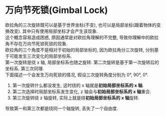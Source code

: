 # 万向节死锁(Gimbal Lock)

欧拉角的三次旋转既可以是基于世界坐标(不变), 也可以是局部坐标(跟着物体的变换改变). 其中只有使用局部坐标才会产生该现象.  
这个概念容易造成困惑, 原因通常是对欧拉角理解的不完整, 导致你理解中的欧拉角不存在万向节死锁死锁的现象.  
欧拉角的三个角度不是相对于初始的局部坐标的, 因为欧拉角分三次旋转, 分别基于可能发生三次变化的局部坐标系.  
第一次旋转是绕 x 轴, 局部坐标系也随之旋转. 第二次旋转是基于第一次旋转后的坐标系. 第三次同理.  
下面描述一个会发生万向死锁的情况, 假设三次旋转角度分别为 0°, 90°, 0°.  

1. 第一次旋转什么都没发生, 这时绕的 x 轴就是**初始局部坐标系的 x 轴**.
2. 第二次选择时局部坐标系发生变化, z 轴会与**初始局部坐标系的 x 轴**重合.
3. 第三次旋转绕 z 轴旋转, 实际上就是绕**初始局部坐标系的 x 轴**旋转.

导致第一和第三次都是绕同一个轴旋转, 丢失了一个自由度.  
